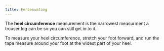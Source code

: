 ```yaml
---
title: Fersenumfang
---
```


The **heel circumference** measurement is the narrowest measurment a trouser leg can be so you can still get in to it.

To measure your heel circumference, stretch your foot forward, and run the tape measure around your foot at the widest part of your heel.
